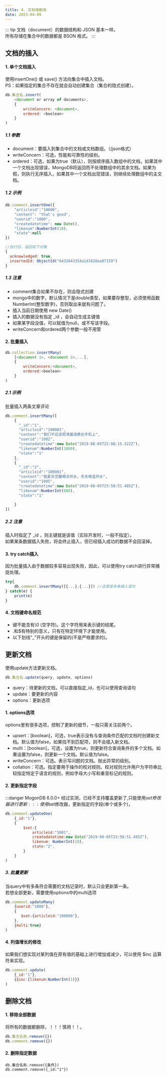 ```yaml
---
title: 4. 文档增删改
date: 2023-04-09
---
```

::: tip
文档（document）的数据结构和 JSON 基本一样。  
所有存储在集合中的数据都是 BSON 格式。
:::

## 文档的插入
#### 1. 单个文档插入
使用insertOne() 或 save() 方法向集合中插入文档。  
PS：如果指定的集合不存在就会自动创建集合（集合的隐式创建）。
```js
db.集合名.insert(
    <document or array of documents>,
    {
        writeConcern: <document>,
        ordered: <boolean>
    }
)
```
##### 1.1 参数
- document：要插入到集合中的文档或文档数组。（(json格式）
- writeConcern：可选，性能和可靠性的级别。
- ordered：可选，如果为true（默认），则按顺序插入数组中的文档，如果其中一个文档出现错误，MongoDB将返回而不处理数组中的其余文档。如果为假，则执行无序插入，如果其中一个文档出现错误，则继续处理数组中的主文档。

##### 1.2 示例
```js
db.comment.insertOne({
    "articleid":"10000",
    "content": "that's good",
    "userid":"1000",
    "createdatetime": new Date(),
    "likenum":NumberInt(10),
    "state":null
})

//执行后，返回如下对象
{
  acknowledged: true,
  insertedId: ObjectId("6432843354a1d1820aa07159")
}
```

##### 1.3 注意
- comment集合如果不存在，则会隐式创建
- mongo中的数字，默认情况下是double类型，如果要存整型，必须使用函数NumberInt(整型数字)，否则取出来就有问题了。
- 插入当前日期使用 new Date()
- 插入的数据没有指定 _id ，会自动生成主键值
- 如果某字段没值，可以赋值为null，或不写该字段。
- writeConcern和ordered两个参数一般不用管

#### 2. 批量插入
```js
db.collection.insertMany(
    [<document 1>, <document 2>,...],
    {
        writeConcern:<document>,
        ordered:<boolean>
    }
)
```
##### 2.1 示例
批量插入两条文章评论
```js
db.comment.insertMany([
    {
      "_id":"1",
      "articleid":"100001",
      "content":"我们不应该把清晨浪费在手机上",
      "userid":"1002",
      "createdatetime":new Date("2019-08-05T22:08:15.522Z"),
      "likenum":NumberInt(1000),
      "state":"1"
    },
    {
      "_id":"2",
      "articleid":"100001",
      "content":"我夏天空腹喝凉开水，冬天喝温开水",
      "userid":"1005",
      "createdatetime":new Date("2019-08-05T23:58:51.485Z"),
      "likenum":NumberInt(888),
      "state":"1"
 
    }
])
```

##### 2.2 注意
插入时指定了 _id ，则主键就是该值（实际开发时，一般不指定）。  
如果某条数据插入失败，将会终止插入，但已经插入成功的数据不会回滚掉。


#### 3. try catch插入
因为批量插入由于数据较多容易出现失败，因此，可以使用try catch进行异常捕捉处理。
```js
try{
    db.comment.insertMany([{...},{...}]) //这里是多条插入语句
} catch(e) {
    print(e)
}

```

#### 4. 文档键命名规范
- 键不能含有\0 (空字符)。这个字符用来表示键的结尾。
- .和$有特别的意义，只有在特定环境下才能使用。
- 以下划线"_"开头的键是保留的(不是严格要求的)。



## 更新文档
使用update方法更新文档。
```js
db.集合名.update(query, update, options)
```
- query：待更新的文档，可以直接指定_id，也可以使用查询语句
- update：要更新的内容
- options：更新选项

#### 1. options选项
options里有很多选项，控制了更新的细节，一般只需关注前两个。
- upsert：[boolean]，可选，true表示没有与查询条件匹配的文档时创建新文档。默认值为false，如果找不到匹配项，则不会插入新文档。
- multi：[boolean]，可选，设置为true，则更新符合查询条件的多个文档。如果设置为false，则更新一个文档。默认值为false。
- writeConcern：可选。表示写问题的文档。抛出异常的级别。
- collation：可选。指定要用于操作的校对规则。校对规则允许用户为字符串比较指定特定于语言的规则，例如字母大小写和重音标记的规则。

#### 2. 更新指定字段
:::danger
MogonDB 6.0.0+ 经过实测，已经不支持覆盖更新了,只能使用$set修改器进行更新
:::
使用$set修改器，更新指定的字段(单个或多个)，

``` js
db.comment.updateOne(
    {_id:"1"},
    {
        $set:{
            articleid:"1001",
            createdatetime:new Date("2019-08-05T23:58:51.485Z"),
            likenum: NumberInt(10),
            state:"2",
        }
    }
)
```

##### 3. 批量更新
当query中有多条符合需要的文档记录时，默认只会更新第一条。  
若想全部更新，需要使用options中的multi选项
```js
db.comment.updateMany(
    {userid:"1000"},
    {
       $set:{articleid:"100000"},
    },
    {multi:true}
)
```

#### 4. 列值增长的修改
如果我们想实现对某列值在原有值的基础上进行增加或减少，可以使用 $inc 运算符来实现。
```js
db.comment.update(
    {_id:"1"},
    {$inc:{likenum:NumberInt(1)}}
)
```


## 删除文档

#### 1. 移除全部数据
将所有的数据都删除，！！！慎用！！。

```js
db.集合名称.remove({})
db.comment.remove({})
```

#### 2. 删除指定数据

```
db.集合名称.remove({条件})
db.comment.remove({_id:"1"})
```
